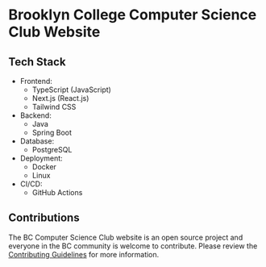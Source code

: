 # Brooklyn College Computer Science Club Website

<!-- Updated deployment test -->
## Tech Stack

- Frontend:
  - TypeScript (JavaScript)
  - Next.js (React.js)
  - Tailwind CSS
- Backend:
  - Java
  - Spring Boot
- Database:
  - PostgreSQL
- Deployment:
  - Docker
  - Linux
- CI/CD:
  - GitHub Actions

## Contributions

The BC Computer Science Club website is an open source project and everyone in the BC community is welcome to contribute.
Please review the [Contributing Guidelines](docs/CONTRIBUTING.md) for more information.